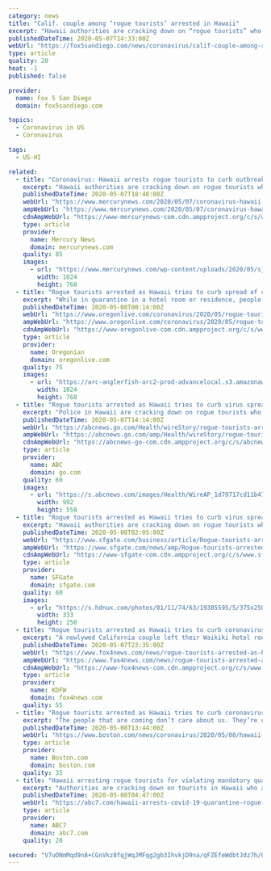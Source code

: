 ```yaml
---
category: news
title: "Calif. couple among ‘rogue tourists’ arrested in Hawaii"
excerpt: "Hawaii authorities are cracking down on “rogue tourists” who are visiting beaches, riding personal watercraft, shopping and generally flouting strict requirements."
publishedDateTime: 2020-05-07T14:33:00Z
webUrl: "https://fox5sandiego.com/news/coronavirus/calif-couple-among-rogue-tourists-arrested-in-hawaii/"
type: article
quality: 20
heat: -1
published: false

provider:
  name: Fox 5 San Diego
  domain: fox5sandiego.com

topics:
  - Coronavirus in US
  - Coronavirus

tags:
  - US-HI

related:
  - title: "Coronavirus: Hawaii arrests rogue tourists to curb outbreak"
    excerpt: "Hawaii authorities are cracking down on rogue tourists who are visiting beaches, riding personal watercraft, shopping and generally flouting strict requirements that they quarantine for 14 days after arriving."
    publishedDateTime: 2020-05-07T18:48:00Z
    webUrl: "https://www.mercurynews.com/2020/05/07/coronavirus-hawaii-arrests-rogue-tourists-to-curb-outbreak/"
    ampWebUrl: "https://www.mercurynews.com/2020/05/07/coronavirus-hawaii-arrests-rogue-tourists-to-curb-outbreak/amp/"
    cdnAmpWebUrl: "https://www-mercurynews-com.cdn.ampproject.org/c/s/www.mercurynews.com/2020/05/07/coronavirus-hawaii-arrests-rogue-tourists-to-curb-outbreak/amp/"
    type: article
    provider:
      name: Mercury News
      domain: mercurynews.com
    quality: 85
    images:
      - url: "https://www.mercurynews.com/wp-content/uploads/2020/05/sjm-tbreak-Rougue-Tourists_74292758.jpg?w=1024&h=768"
        width: 1024
        height: 768
  - title: "Rogue tourists arrested as Hawaii tries to curb spread of coronavirus"
    excerpt: "While in quarantine in a hotel room or residence, people aren't allowed to leave for anything other than medical emergencies."
    publishedDateTime: 2020-05-08T00:14:00Z
    webUrl: "https://www.oregonlive.com/coronavirus/2020/05/rogue-tourists-arrested-as-hawaii-tries-to-curb-spread-of-coronavirus.html"
    ampWebUrl: "https://www.oregonlive.com/coronavirus/2020/05/rogue-tourists-arrested-as-hawaii-tries-to-curb-spread-of-coronavirus.html?outputType=amp"
    cdnAmpWebUrl: "https://www-oregonlive-com.cdn.ampproject.org/c/s/www.oregonlive.com/coronavirus/2020/05/rogue-tourists-arrested-as-hawaii-tries-to-curb-spread-of-coronavirus.html?outputType=amp"
    type: article
    provider:
      name: Oregonian
      domain: oregonlive.com
    quality: 75
    images:
      - url: "https://arc-anglerfish-arc2-prod-advancelocal.s3.amazonaws.com/public/3SCDEND72BDRBMDMAYQJO6SPIM.jpg"
        width: 1024
        height: 768
  - title: "Rogue tourists arrested as Hawaii tries to curb virus spread"
    excerpt: "Police in Hawaii are cracking down on rogue tourists who are visiting beaches, riding personal watercraft, and generally flouting strict requirements that they quarantine for 14 days after arriving"
    publishedDateTime: 2020-05-07T14:14:00Z
    webUrl: "https://abcnews.go.com/Health/wireStory/rogue-tourists-arrested-hawaii-curb-virus-spread-70554776"
    ampWebUrl: "https://abcnews.go.com/amp/Health/wireStory/rogue-tourists-arrested-hawaii-curb-virus-spread-70554776"
    cdnAmpWebUrl: "https://abcnews-go-com.cdn.ampproject.org/c/s/abcnews.go.com/amp/Health/wireStory/rogue-tourists-arrested-hawaii-curb-virus-spread-70554776"
    type: article
    provider:
      name: ABC
      domain: go.com
    quality: 60
    images:
      - url: "https://s.abcnews.com/images/Health/WireAP_1d79717cd11b47a18f7a9bc0b3b1dc79_16x9_992.jpg"
        width: 992
        height: 558
  - title: "Rogue tourists arrested as Hawaii tries to curb virus spread"
    excerpt: "Hawaii authorities are cracking down on rogue tourists who are visiting beaches, riding personal watercraft, shopping and generally flouting strict requirements that they quarantine for 14 days after arriving."
    publishedDateTime: 2020-05-08T02:05:00Z
    webUrl: "https://www.sfgate.com/business/article/Rogue-tourists-arrested-as-Hawaii-tries-to-curb-15253488.php"
    ampWebUrl: "https://www.sfgate.com/news/amp/Rogue-tourists-arrested-as-Hawaii-tries-to-curb-15253488.php"
    cdnAmpWebUrl: "https://www-sfgate-com.cdn.ampproject.org/c/s/www.sfgate.com/news/amp/Rogue-tourists-arrested-as-Hawaii-tries-to-curb-15253488.php"
    type: article
    provider:
      name: SFGate
      domain: sfgate.com
    quality: 60
    images:
      - url: "https://s.hdnux.com/photos/01/11/74/63/19385595/5/375x250.jpg"
        width: 333
        height: 250
  - title: "Rogue tourists arrested as Hawaii tries to curb coronavirus spread"
    excerpt: "A newlywed California couple left their Waikiki hotel room repeatedly, despite being warned by hotel staff, and were arrested."
    publishedDateTime: 2020-05-07T23:35:00Z
    webUrl: "https://www.fox4news.com/news/rogue-tourists-arrested-as-hawaii-tries-to-curb-coronavirus-spread"
    ampWebUrl: "https://www.fox4news.com/news/rogue-tourists-arrested-as-hawaii-tries-to-curb-coronavirus-spread.amp"
    cdnAmpWebUrl: "https://www-fox4news-com.cdn.ampproject.org/c/s/www.fox4news.com/news/rogue-tourists-arrested-as-hawaii-tries-to-curb-coronavirus-spread.amp"
    type: article
    provider:
      name: KDFW
      domain: fox4news.com
    quality: 55
  - title: "Rogue tourists arrested as Hawaii tries to curb coronavirus spread"
    excerpt: "The people that are coming don’t care about us. They’re coming to Hawaii on the cheap and they obviously could care less whether they get the virus or not.”"
    publishedDateTime: 2020-05-08T13:44:00Z
    webUrl: "https://www.boston.com/news/coronavirus/2020/05/08/hawaii-tourists-arrested"
    type: article
    provider:
      name: Boston.com
      domain: boston.com
    quality: 35
  - title: "Hawaii arresting rogue tourists for violating mandatory quarantine"
    excerpt: "Authorities are cracking down on tourists in Hawaii who are not following quarantine orders after they arrive. The so-called rogue tourists are being arrested for violating a 14-day mandatory quarantine policy prompted by the coronavirus pandemic."
    publishedDateTime: 2020-05-08T04:47:00Z
    webUrl: "https://abc7.com/hawaii-arrests-covid-19-quarantine-rogue-tourists-arrested-california-couple-in/6162156/"
    type: article
    provider:
      name: ABC7
      domain: abc7.com
    quality: 20

secured: "V7uONmMqd9n8+CGnVkz8fqjWqJMFqg2gb3IhvkjD9na/qFZEfeWdbtJdz7h/0SDacXPj09FNwFXLnaMKJinYv00tGPbtOSyrrXDaJqCHn6eMXBzVY18TMdsOu69bo5M6/Wqu9BNzLH3bdr/gpo+ztEnAHP362Rt5ZnMGmFUU50ju+OaDAI7mrvQfPeOUgr8OFsoWltNOp914Sbo/b8Vn79TV3Mut6evf3OGHzCoH7gOsb2laHfizrB/6CL1B3IWh3gmj6T5Ucg92V+pPJaEoaHnQfgh7V4qxn779H6NqkuHu3U0uBGBiB7sZMy+DYqoQEpl56ybs3dEsz2nFU+gfimZqNmlHtc8xiaCOS9U4V9JkjEeu4iLVXWWxyXWJqopalV5nnyCggFtQvnTzN7/bCH09FJs+OrRL3yFoEz1QdDO4Yg398zTbux2cynIsadNNi0IRCXyhXdN9LIZf6bQgUAYjv1AEkcPHQ2oLQhgxa4k=;0lsCorPeUCG5tWgeUD8Omw=="
---
```


